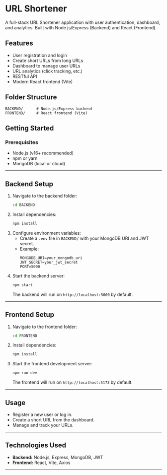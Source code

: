 # URL Shortener

A full-stack URL Shortener application with user authentication, dashboard, and analytics. Built with Node.js/Express (Backend) and React (Frontend).

## Features
- User registration and login
- Create short URLs from long URLs
- Dashboard to manage user URLs
- URL analytics (click tracking, etc.)
- RESTful API
- Modern React frontend (Vite)

## Folder Structure
```
BACKEND/      # Node.js/Express backend
FRONTEND/     # React frontend (Vite)
```

## Getting Started

### Prerequisites
- Node.js (v16+ recommended)
- npm or yarn
- MongoDB (local or cloud)

---

## Backend Setup

1. Navigate to the backend folder:
   ```sh
   cd BACKEND
   ```
2. Install dependencies:
   ```sh
   npm install
   ```
3. Configure environment variables:
   - Create a `.env` file in `BACKEND/` with your MongoDB URI and JWT secret.
   - Example:
     ```env
     MONGODB_URI=your_mongodb_uri
     JWT_SECRET=your_jwt_secret
     PORT=5000
     ```
4. Start the backend server:
   ```sh
   npm start
   ```
   The backend will run on `http://localhost:5000` by default.

---

## Frontend Setup

1. Navigate to the frontend folder:
   ```sh
   cd FRONTEND
   ```
2. Install dependencies:
   ```sh
   npm install
   ```
3. Start the frontend development server:
   ```sh
   npm run dev
   ```
   The frontend will run on `http://localhost:5173` by default.

---

## Usage
- Register a new user or log in.
- Create a short URL from the dashboard.
- Manage and track your URLs.

---

## Technologies Used
- **Backend:** Node.js, Express, MongoDB, JWT
- **Frontend:** React, Vite, Axios

---
